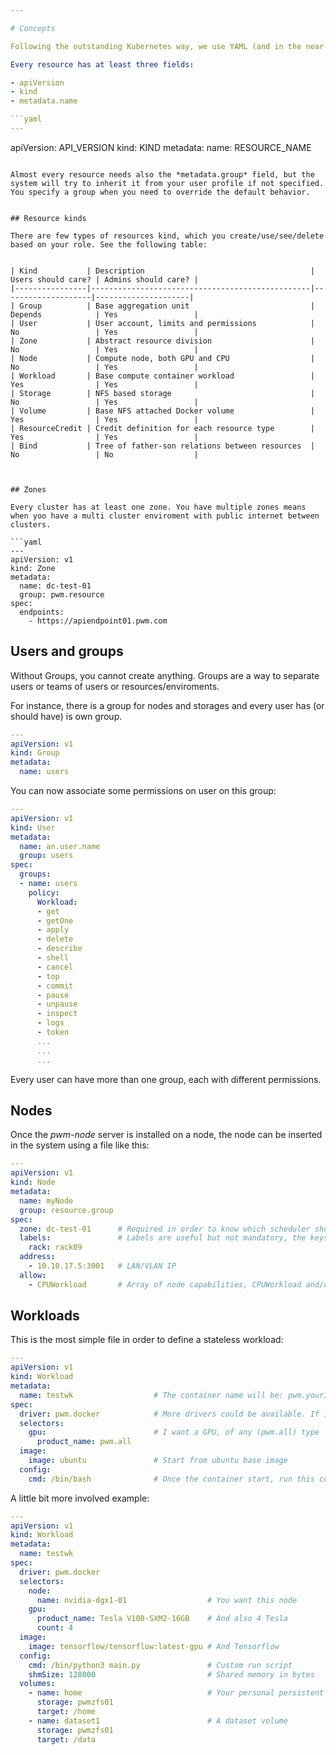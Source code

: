 ```yaml
---

# Concepts

Following the outstanding Kubernetes way, we use YAML (and in the near future also TOML) files in order to apply the desired state to the system. Every resource can be created submitting the data present in the YAML via API.

Every resource has at least three fields:

- apiVersion
- kind 
- metadata.name

```yaml
---
```

apiVersion: API_VERSION
kind: KIND
metadata:
  name: RESOURCE_NAME
```

Almost every resource needs also the *metadata.group* field, but the system will try to inherit it from your user profile if not specified. You specify a group when you need to override the default behavior.


## Resource kinds

There are few types of resources kind, which you create/use/see/delete based on your role. See the following table:


| Kind           | Description                                     | Users should care? | Admins should care? |
|----------------|-------------------------------------------------|--------------------|---------------------|
| Group          | Base aggregation unit                           | Depends            | Yes                 |
| User           | User account, limits and permissions            | No                 | Yes                 |
| Zone           | Abstract resource division                      | No                 | Yes                 |
| Node           | Compute node, both GPU and CPU                  | No                 | Yes                 |
| Workload       | Base compute container workload                 | Yes                | Yes                 |
| Storage        | NFS based storage                               | No                 | Yes                 |
| Volume         | Base NFS attached Docker volume                 | Yes                | Yes                 |
| ResourceCredit | Credit definition for each resource type        | Yes                | Yes                 |
| Bind           | Tree of father-son relations between resources  | No                 | No                  |



## Zones

Every cluster has at least one zone. You have multiple zones means when yoo have a multi cluster enviroment with public internet between clusters. 

```yaml
---
apiVersion: v1
kind: Zone
metadata:
  name: dc-test-01
  group: pwm.resource
spec:
  endpoints: 
    - https://apiendpoint01.pwm.com
```

## Users and groups

Without Groups, you cannot create anything. Groups are a way to separate users or teams of users or resources/enviroments.

For instance, there is a group for nodes and storages and every user has (or should have) is own group.


```yaml
---
apiVersion: v1
kind: Group
metadata:
  name: users
```

You can now associate some permissions on user on this group:

```yaml
---
apiVersion: v1
kind: User
metadata:
  name: an.user.name
  group: users
spec:
  groups:
  - name: users
    policy:
      Workload:
      - get
      - getOne
      - apply
      - delete
      - describe
      - shell
      - cancel
      - top
      - commit
      - pause
      - unpause
      - inspect
      - logs
      - token
      ...
      ...
      ...
```

Every user can have more than one group, each with different permissions.


## Nodes

Once the *pwm-node* server is installed on a node, the node can be inserted in the system using a file like this:

```yaml
---
apiVersion: v1
kind: Node
metadata:
  name: myNode
  group: resource.group
spec:
  zone: dc-test-01		# Required in order to know which scheduler should care about this node
  labels:				# Labels are useful but not mandatory, the keys are free
    rack: rack09
  address:
    - 10.10.17.5:3001 	# LAN/VLAN IP
  allow:
    - CPUWorkload		# Array of node capabilities, CPUWorkload and/or GPUWorkload
```

## Workloads

This is the most simple file in order to define a stateless workload:

```yaml
---
apiVersion: v1
kind: Workload
metadata:
  name: testwk					# The container name will be: pwm.yourInheritGroup.testwk
spec:
  driver: pwm.docker 			# More drivers could be available. If in doubt, use this one.
  selectors:
    gpu:						# I want a GPU, of any (pwm.all) type
      product_name: pwm.all
  image: 
    image: ubuntu				# Start from ubuntu base image
  config: 
    cmd: /bin/bash				# Once the container start, run this command
```

A little bit more involved example:

```yaml
---
apiVersion: v1
kind: Workload
metadata:
  name: testwk
spec:
  driver: pwm.docker
  selectors:
    node:						
      name: nvidia-dgx1-01					# You want this node
    gpu:
      product_name: Tesla V100-SXM2-16GB	# And also 4 Tesla
      count: 4
  image: 
    image: tensorflow/tensorflow:latest-gpu	# And Tensorflow
  config: 
    cmd: /bin/python3 main.py 				# Custom run script
    shmSize: 128000							# Shared memory in bytes
  volumes:
    - name: home							# Your personal persistent volume
      storage: pwmzfs01
      target: /home
    - name: dataset1						# A dataset volume
      storage: pwmzfs01
      target: /data
```